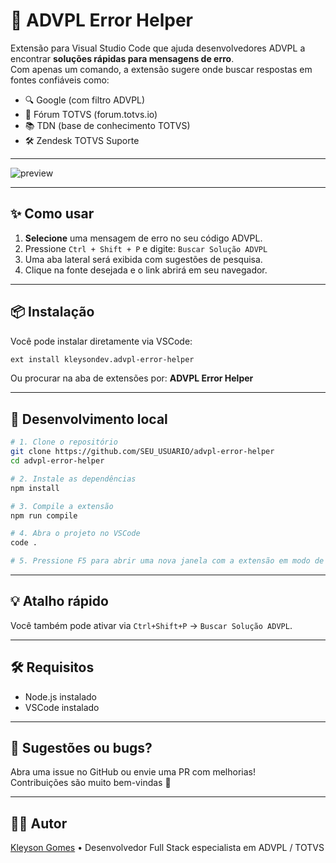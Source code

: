 # 🚀 ADVPL Error Helper

Extensão para Visual Studio Code que ajuda desenvolvedores ADVPL a encontrar **soluções rápidas para mensagens de erro**.  
Com apenas um comando, a extensão sugere onde buscar respostas em fontes confiáveis como:

- 🔍 Google (com filtro ADVPL)
- 💬 Fórum TOTVS (forum.totvs.io)
- 📚 TDN (base de conhecimento TOTVS)
- 🛠 Zendesk TOTVS Suporte

---

![preview](https://github.com/user-attachments/assets/9836a041-9b06-41d8-abf8-05f479b40a63)

---

## ✨ Como usar

1. **Selecione** uma mensagem de erro no seu código ADVPL.
2. Pressione `Ctrl + Shift + P` e digite: `Buscar Solução ADVPL`
3. Uma aba lateral será exibida com sugestões de pesquisa.
4. Clique na fonte desejada e o link abrirá em seu navegador.

---

## 📦 Instalação

Você pode instalar diretamente via VSCode:

```bash
ext install kleysondev.advpl-error-helper
```

Ou procurar na aba de extensões por: **ADVPL Error Helper**

---

## 🧪 Desenvolvimento local

```bash
# 1. Clone o repositório
git clone https://github.com/SEU_USUARIO/advpl-error-helper
cd advpl-error-helper

# 2. Instale as dependências
npm install

# 3. Compile a extensão
npm run compile

# 4. Abra o projeto no VSCode
code .

# 5. Pressione F5 para abrir uma nova janela com a extensão em modo de teste
```

---

## 💡 Atalho rápido

Você também pode ativar via `Ctrl+Shift+P` → `Buscar Solução ADVPL`.

---

## 🛠 Requisitos

- Node.js instalado
- VSCode instalado

---

## 📮 Sugestões ou bugs?

Abra uma issue no GitHub ou envie uma PR com melhorias!  
Contribuições são muito bem-vindas 💜

---

## 🧑‍💻 Autor

[Kleyson Gomes](https://github.com/kleysonr) • Desenvolvedor Full Stack especialista em ADVPL / TOTVS
